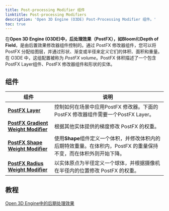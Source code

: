 ```yaml
---
title: Post-processing Modifier 组件
linktitle: Post-processing Modifiers
description: 'Open 3D Engine (O3DE) Post-Processing Modifier 组件。'
toc: true
---
```


在**Open 3D Engine (O3DE)**中，后处理效果（PostFX），如**Bloom**和**Depth of Field**，是由后置效果修改器组件控制的。通过 PostFX 修改器组件，您可以将 PostFX 分配给图层，并通过形状、渐变或半径来定义它们的体积、面积和重量。在 O3DE 中，这组配置被称为 *PostFX volume*。PostFX 体积描述了一个包含 PostFX Layer组件、PostFX 修改器组件和形状的实体。


## 组件

| 组件 | 说明 | 
| - | - |
| [**PostFX Layer**](/docs/user-guide/components/reference/atom/postfx-layer/) | 控制如何在场景中应用PostFX 修改器。下面的PostFX 修改器组件需要一个PostFX Layer。|
| [**PostFX Gradient Weight Modifier**](/docs/user-guide/components/reference/atom/postfx-gradient-weight-modifier/) | 根据其他实体提供的梯度修改 PostFX 的权重。 |
| [**PostFX Shape Weight Modifier**](/docs/user-guide/components/reference/atom/postfx-shape-weight-modifier/) | 使用**Shape**组件定义一个体积，并修改体积内的后期特效重量。在体积内，PostFX 的重量保持不变，而在体积外则开始下降。 |
| [**PostFX Radius Weight Modifier**](/docs/user-guide/components/reference/atom/postfx-radius-weight-modifier/) |  以实体原点为半径定义一个球体，并根据摄像机在半径内的位置修改 PostFX 的权重。 |


## 教程

[Open 3D Engine中的后期处理效果](/docs/learning-guide/tutorials/postfx/)
